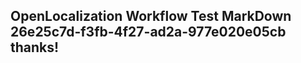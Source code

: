 <properties
ms.topic="hero-topic"
ms.test1="hero-topic"
ms.test2="test"/>

## OpenLocalization Workflow Test MarkDown 26e25c7d-f3fb-4f27-ad2a-977e020e05cb thanks!
